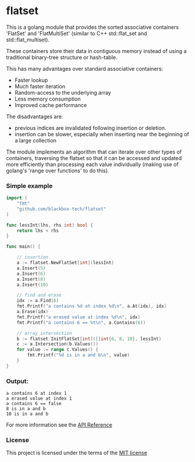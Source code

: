# flatset

This is a golang module that provides the sorted associative containers 'FlatSet' and 'FlatMultiSet' (similar to C++ 
std::flat_set and std::flat_multiset).

These containers store their data in contiguous memory instead of using a traditional binary-tree structure or 
hash-table.

This has many advantages over standard associative containers:
  * Faster lookup
  * Much faster iteration
  * Random-access to the underlying array
  * Less memory consumption
  * Improved cache performance

The disadvantages are:
  * previous indices are invalidated following insertion or deletion.
  * insertion can be slower, especially when inserting near the beginning of a large collection

The module implements an algorithm that can iterate over other types of containers, traversing the flatset so that it 
can be accessed and updated more efficiently than processing each value individually (making use of golang's 'range over 
functions' to do this).

### Simple example
```go
import (
    "fmt"
    "github.com/blackbox-tech/flatset"
)

func lessInt(lhs, rhs int) bool { 
    return lhs < rhs 
}

func main() {

    // insertion
    a := flatset.NewFlatSet[int](lessInt)
    a.Insert(5)
    a.Insert(6)
    a.Insert(8)
    a.Insert(10)

    // find and erase
    idx := a.Find(6)
    fmt.Printf("a contains %d at index %d\n", a.At(idx), idx)
    a.Erase(idx)
    fmt.Printf("a erased value at index %d\n", idx)
    fmt.Printf("a contains 6 == %t\n", a.Contains(6))

    // array intersection
    b := flatset.InitFlatSet[int]([]int{6, 8, 10}, lessInt)
    c := a.Intersection(b.Values())
    for value := range c.Values() {
        fmt.Printf("%d is in a and b\n", value)
    }
}
```
### Output: 
```
a contains 6 at index 1
a erased value at index 1
a contains 6 == false
8 is in a and b
10 is in a and b
```

For more information see the [API Reference](./REFERENCE.md)

### License

This project is licensed under the terms of the [MIT license](./LICENSE)

